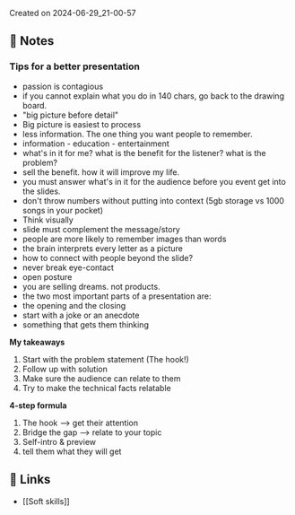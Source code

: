 Created on 2024-06-29_21-00-57

## 📔 Notes

### Tips for a better presentation

- passion is contagious
- if you cannot explain what you do in 140 chars, go back to the drawing board.
- "big picture before detail"
- Big picture is easiest to process
- less information. The one thing you want people to remember.
- information - education - entertainment
- what's in it for me? what is the benefit for the listener? what is the problem?
- sell the benefit. how it will improve my life.
- you must answer what's in it for the audience before you event get into the slides.
- don't throw numbers without putting into context
(5gb storage vs 1000 songs in your pocket)
- Think visually
- slide must complement the message/story
- people are more likely to remember images than words
- the brain interprets every letter as a picture
- how to connect with people beyond the slide?
- never break eye-contact
- open posture
- you are selling dreams. not products.
- the two most important parts of a presentation are:
- the opening and the closing
- start with a joke or an anecdote
- something that gets them thinking

**My takeaways**
1. Start with the problem statement (The hook!)
2. Follow up with solution
3. Make sure the audience can relate to them
4. Try to make the technical facts relatable

**4-step formula**
1. The hook --> get their attention
2. Bridge the gap --> relate to your topic
3. Self-intro & preview
4. tell them what they will get


## 🔗 Links

- [[Soft skills]]
